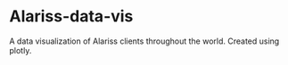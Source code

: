 # Alariss-data-vis
A data visualization of Alariss clients throughout the world. Created using plotly.


